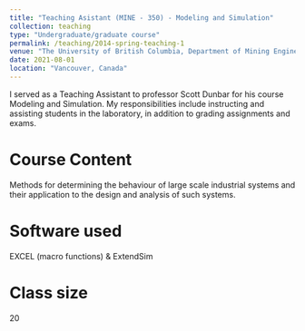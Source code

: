 ```yaml
---
title: "Teaching Asistant (MINE - 350) - Modeling and Simulation"
collection: teaching
type: "Undergraduate/graduate course"
permalink: /teaching/2014-spring-teaching-1
venue: "The University of British Columbia, Department of Mining Engineering"
date: 2021-08-01
location: "Vancouver, Canada"
---
```


I served as a Teaching Assistant to professor Scott Dunbar for his course Modeling and Simulation. My responsibilities include instructing and assisting students in the laboratory, in addition to grading assignments and exams.

Course Content
======
Methods for determining the behaviour of large scale industrial systems and their application to the design and analysis of such systems.

Software used
======
EXCEL (macro functions) & ExtendSim

Class size
======
20